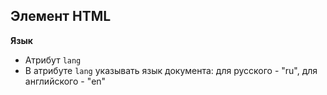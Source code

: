 ## Элемент HTML

**Язык**
- Атрибут `lang`
- В атрибуте `lang` указывать язык документа: для русского - "ru", для английского - "en"